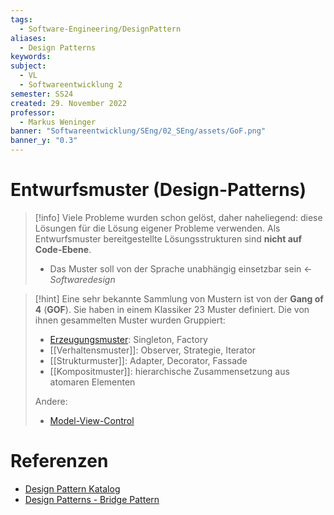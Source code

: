 ```yaml
---
tags:
  - Software-Engineering/DesignPattern
aliases:
  - Design Patterns
keywords: 
subject:
  - VL
  - Softwareentwicklung 2
semester: SS24
created: 29. November 2022
professor:
  - Markus Weninger
banner: "Softwareentwicklung/SEng/02_SEng/assets/GoF.png"
banner_y: "0.3"
---
```

 

# Entwurfsmuster (Design-Patterns)

> [!info] Viele Probleme wurden schon gelöst, daher naheliegend: diese Lösungen für die Lösung eigener Probleme verwenden.
> Als Entwurfsmuster bereitgestellte Lösungsstrukturen sind **nicht auf Code-Ebene**.
> - Das Muster soll von der Sprache unabhängig einsetzbar sein $\gets$ *Softwaredesign*


> [!hint] Eine sehr bekannte Sammlung von Mustern ist von der **Gang of 4** (**GOF**).
> Sie haben in einem Klassiker 23 Muster definiert. Die von ihnen gesammelten Muster wurden Gruppiert:
> - [Erzeugungsmuster](Erzeugungsmuster.md): Singleton, Factory
> - [[Verhaltensmuster]]: Observer, Strategie, Iterator
> - [[Strukturmuster]]: Adapter, Decorator, Fassade
> - [[Kompositmuster]]: hierarchische Zusammensetzung aus atomaren Elementen
> 
> Andere:
> - [Model-View-Control](Model-View-Control.md)

# Referenzen

- [Design Pattern Katalog](https://www.philipphauer.de/study/se/design-pattern.php) 
- [Design Patterns - Bridge Pattern](https://www.tutorialspoint.com/design_pattern/bridge_pattern.htm)